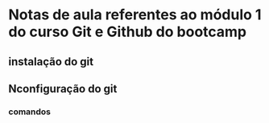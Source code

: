 # Notas de aula referentes ao módulo 1 do curso Git e Github do bootcamp


## instalação do git


## Nconfiguração do git

### comandos